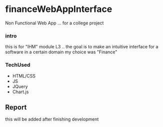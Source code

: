 # financeWebAppInterface
Non Functional Web App ... for a college project

### intro
this is for "IHM" module L3 ..
the goal is to make an intuitive interface for a software in a certain domain
my choice was "Finance"

### TechUsed
* HTML/CSS
* JS
* JQuery
* Chart.js

## Report
this will be added after finishing development 

